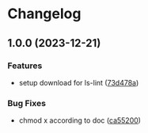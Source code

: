 # Changelog

## 1.0.0 (2023-12-21)


### Features

* setup download for ls-lint ([73d478a](https://github.com/Ameausoone/asdf-ls-lint/commit/73d478ab63a53a98e9f3cefde8ecc2767e673529))


### Bug Fixes

* chmod x according to doc ([ca55200](https://github.com/Ameausoone/asdf-ls-lint/commit/ca55200ed09e4f653139c27d3eb30c3f9fad817b))
